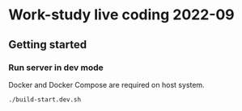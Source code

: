 # Work-study live coding 2022-09

## Getting started

### Run server in dev mode

Docker and Docker Compose are required on host system.

```
./build-start.dev.sh
```
